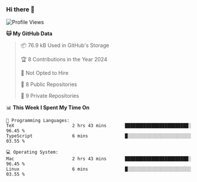 ### Hi there 👋

<!--
**huayuan4396/huayuan4396** is a ✨ _special_ ✨ repository because its `README.md` (this file) appears on your GitHub profile.

Here are some ideas to get you started:

- 🔭 I’m currently working on ...
- 🌱 I’m currently learning ...
- 👯 I’m looking to collaborate on ...
- 🤔 I’m looking for help with ...
- 💬 Ask me about ...
- 📫 How to reach me: ...
- 😄 Pronouns: ...
- ⚡ Fun fact: ...
-->

<!--START_SECTION:waka-->
![Profile Views](http://img.shields.io/badge/Profile%20Views-2-blue)

**🐱 My GitHub Data** 

> 📦 76.9 kB Used in GitHub's Storage 
 > 
> 🏆 8 Contributions in the Year 2024
 > 
> 🚫 Not Opted to Hire
 > 
> 📜 8 Public Repositories 
 > 
> 🔑 9 Private Repositories 
 > 
📊 **This Week I Spent My Time On** 

```text
💬 Programming Languages: 
TeX                      2 hrs 43 mins       ████████████████████████░   96.45 % 
TypeScript               6 mins              █░░░░░░░░░░░░░░░░░░░░░░░░   03.55 % 

💻 Operating System: 
Mac                      2 hrs 43 mins       ████████████████████████░   96.45 % 
Linux                    6 mins              █░░░░░░░░░░░░░░░░░░░░░░░░   03.55 % 
```


<!--END_SECTION:waka-->

